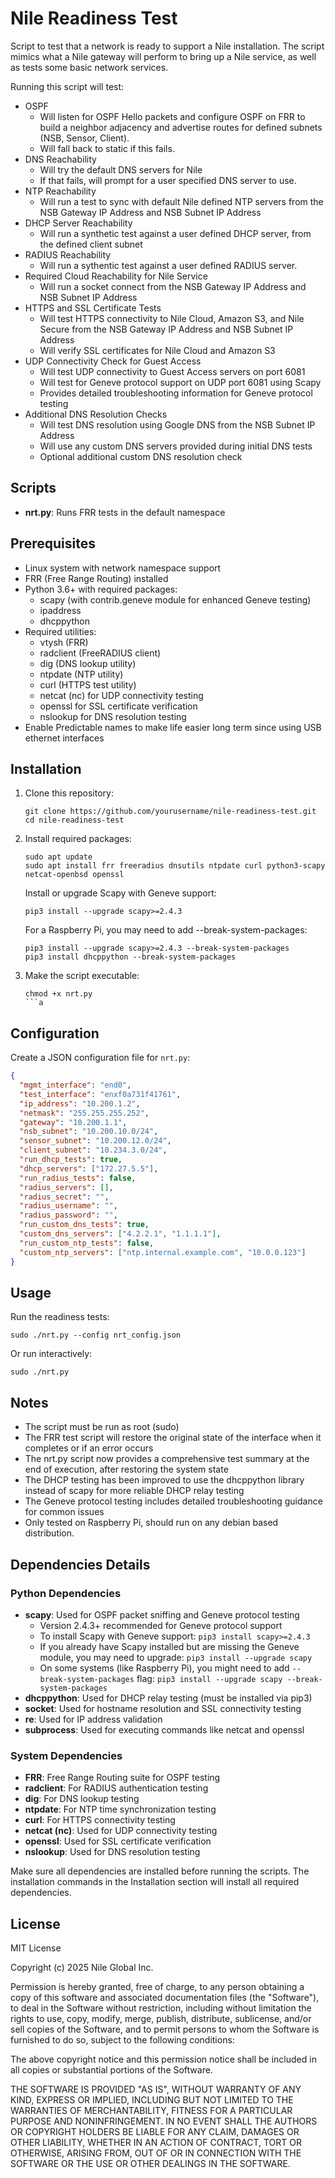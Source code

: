 # Nile Readiness Test

Script to test that a network is ready to support a Nile installation. The script mimics what a Nile gateway will perform to bring up a Nile service, as well as tests some basic network services.

Running this script will test:

- OSPF
    - Will listen for OSPF Hello packets and configure OSPF on FRR to build a neighbor adjacency and advertise routes for defined subnets (NSB, Sensor, Client).
    - Will fall back to static if this fails.
- DNS Reachability
    - Will try the default DNS servers for Nile
    - If that fails, will prompt for a user specified DNS server to use.
- NTP Reachability
    - Will run a test to sync with default Nile defined NTP servers from the NSB Gateway IP Address and NSB Subnet IP Address
- DHCP Server Reachability
    - Will run a synthetic test against a user defined DHCP server, from the defined client subnet
- RADIUS Reachability
    - Will run a sythentic test against a user defined RADIUS server.
- Required Cloud Reachability for Nile Service
    - Will run a socket connect from the NSB Gateway IP Address and NSB Subnet IP Address
- HTTPS and SSL Certificate Tests
    - Will test HTTPS connectivity to Nile Cloud, Amazon S3, and Nile Secure from the NSB Gateway IP Address and NSB Subnet IP Address
    - Will verify SSL certificates for Nile Cloud and Amazon S3
- UDP Connectivity Check for Guest Access
    - Will test UDP connectivity to Guest Access servers on port 6081
    - Will test for Geneve protocol support on UDP port 6081 using Scapy
    - Provides detailed troubleshooting information for Geneve protocol testing
- Additional DNS Resolution Checks
    - Will test DNS resolution using Google DNS from the NSB Subnet IP Address
    - Will use any custom DNS servers provided during initial DNS tests
    - Optional additional custom DNS resolution check

## Scripts

- **nrt.py**: Runs FRR tests in the default namespace

## Prerequisites

- Linux system with network namespace support
- FRR (Free Range Routing) installed
- Python 3.6+ with required packages:
  - scapy (with contrib.geneve module for enhanced Geneve testing)
  - ipaddress
  - dhcppython
- Required utilities:
  - vtysh (FRR)
  - radclient (FreeRADIUS client)
  - dig (DNS lookup utility)
  - ntpdate (NTP utility)
  - curl (HTTPS test utility)
  - netcat (nc) for UDP connectivity testing
  - openssl for SSL certificate verification
  - nslookup for DNS resolution testing
- Enable Predictable names to make life easier long term since using USB ethernet interfaces

## Installation

1. Clone this repository:
   ```
   git clone https://github.com/yourusername/nile-readiness-test.git
   cd nile-readiness-test
   ```

2. Install required packages:
   ```
   sudo apt update
   sudo apt install frr freeradius dnsutils ntpdate curl python3-scapy netcat-openbsd openssl
   ```

   Install or upgrade Scapy with Geneve support:
   ```
   pip3 install --upgrade scapy>=2.4.3
   ```

   For a Raspberry Pi, you may need to add --break-system-packages:
   ```
   pip3 install --upgrade scapy>=2.4.3 --break-system-packages
   pip3 install dhcppython --break-system-packages
   ```

3. Make the script executable:
   ```
   chmod +x nrt.py
   ```a

## Configuration

Create a JSON configuration file for `nrt.py`:
```json
{
  "mgmt_interface": "end0",
  "test_interface": "enxf0a731f41761",
  "ip_address": "10.200.1.2",
  "netmask": "255.255.255.252",
  "gateway": "10.200.1.1",
  "nsb_subnet": "10.200.10.0/24",
  "sensor_subnet": "10.200.12.0/24",
  "client_subnet": "10.234.3.0/24",
  "run_dhcp_tests": true,
  "dhcp_servers": ["172.27.5.5"],
  "run_radius_tests": false,
  "radius_servers": [],
  "radius_secret": "",
  "radius_username": "",
  "radius_password": "",
  "run_custom_dns_tests": true,
  "custom_dns_servers": ["4.2.2.1", "1.1.1.1"],
  "run_custom_ntp_tests": false,
  "custom_ntp_servers": ["ntp.internal.example.com", "10.0.0.123"]
}

```

## Usage

Run the readiness tests:

```
sudo ./nrt.py --config nrt_config.json
```

Or run interactively:
```
sudo ./nrt.py
```

## Notes

- The script must be run as root (sudo)
- The FRR test script will restore the original state of the interface when it completes or if an error occurs
- The nrt.py script now provides a comprehensive test summary at the end of execution, after restoring the system state
- The DHCP testing has been improved to use the dhcppython library instead of scapy for more reliable DHCP relay testing
- The Geneve protocol testing includes detailed troubleshooting guidance for common issues
- Only tested on Raspberry Pi, should run on any debian based distribution.

## Dependencies Details

### Python Dependencies

- **scapy**: Used for OSPF packet sniffing and Geneve protocol testing
  - Version 2.4.3+ recommended for Geneve protocol support
  - To install Scapy with Geneve support: `pip3 install scapy>=2.4.3`
  - If you already have Scapy installed but are missing the Geneve module, you may need to upgrade: `pip3 install --upgrade scapy`
  - On some systems (like Raspberry Pi), you might need to add `--break-system-packages` flag: `pip3 install --upgrade scapy --break-system-packages`
- **dhcppython**: Used for DHCP relay testing (must be installed via pip3)
- **socket**: Used for hostname resolution and SSL connectivity testing
- **re**: Used for IP address validation
- **subprocess**: Used for executing commands like netcat and openssl

### System Dependencies

- **FRR**: Free Range Routing suite for OSPF testing
- **radclient**: For RADIUS authentication testing
- **dig**: For DNS lookup testing
- **ntpdate**: For NTP time synchronization testing
- **curl**: For HTTPS connectivity testing
- **netcat (nc)**: Used for UDP connectivity testing
- **openssl**: Used for SSL certificate verification
- **nslookup**: Used for DNS resolution testing

Make sure all dependencies are installed before running the scripts. The installation commands in the Installation section will install all required dependencies.

## License

MIT License

Copyright (c) 2025 Nile Global Inc.

Permission is hereby granted, free of charge, to any person obtaining a copy of this software and associated documentation files (the "Software"), to deal in the Software without restriction, including without limitation the rights to use, copy, modify, merge, publish, distribute, sublicense, and/or sell copies of the Software, and to permit persons to whom the Software is furnished to do so, subject to the following conditions:

The above copyright notice and this permission notice shall be included in all copies or substantial portions of the Software.

THE SOFTWARE IS PROVIDED "AS IS", WITHOUT WARRANTY OF ANY KIND, EXPRESS OR IMPLIED, INCLUDING BUT NOT LIMITED TO THE WARRANTIES OF MERCHANTABILITY, FITNESS FOR A PARTICULAR PURPOSE AND NONINFRINGEMENT. IN NO EVENT SHALL THE AUTHORS OR COPYRIGHT HOLDERS BE LIABLE FOR ANY CLAIM, DAMAGES OR OTHER LIABILITY, WHETHER IN AN ACTION OF CONTRACT, TORT OR OTHERWISE, ARISING FROM, OUT OF OR IN CONNECTION WITH THE SOFTWARE OR THE USE OR OTHER DEALINGS IN THE SOFTWARE.
